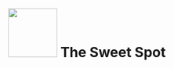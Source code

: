 # <img src="https://user-images.githubusercontent.com/63779583/235911347-462ace29-829f-45dd-b907-d445f83c2b35.png" width="100" height="100"> The Sweet Spot
